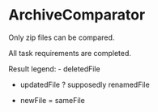 # ArchiveComparator

Only zip files can be compared.

All task requirements are completed.

Result legend:
\- deletedFile
* updatedFile
? supposedly renamedFile
+ newFile
= sameFile
